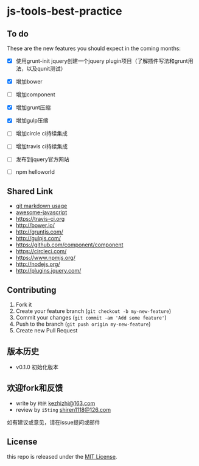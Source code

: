 js-tools-best-practice
======================


## To do

These are the new features you should expect in the coming
months:

* [x] 使用grunt-init jquery创建一个jquery plugin项目（了解插件写法和grunt用法，以及qunit测试）
* [x] 增加bower
* [ ] 增加component
* [x] 增加grunt压缩
* [x] 增加gulp压缩
* [ ] 增加circle ci持续集成
* [ ] 增加travis ci持续集成
* [ ] 发布到jquery官方网站
* [ ] npm helloworld


## Shared Link

- [git markdown usage](https://github.com/cssmagic/blog/issues/13)
- [awesome-javascript](https://github.com/sorrycc/awesome-javascript)
- https://travis-ci.org
- http://bower.io/
- http://gruntjs.com/
- http://gulpjs.com/
- https://github.com/component/component
- https://circleci.com/
- https://www.npmjs.org/
- http://nodejs.org/
- http://plugins.jquery.com/


## Contributing

1. Fork it
2. Create your feature branch (`git checkout -b my-new-feature`)
3. Commit your changes (`git commit -am 'Add some feature'`)
4. Push to the branch (`git push origin my-new-feature`)
5. Create new Pull Request

## 版本历史

- v0.1.0 初始化版本

## 欢迎fork和反馈

- write by `柯织` kezhizhi@163.com
- review by `i5ting` shiren1118@126.com

如有建议或意见，请在issue提问或邮件

## License

this repo is released under the [MIT
License](http://www.opensource.org/licenses/MIT).

